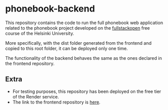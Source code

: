 # phonebook-backend
This repository contains the code to run the full phonebook web application related to the phonebook project developed on the [fullstackopen](https://fullstackopen.com/en/) free course of the Helsinki University.

More specifically, with the dist folder generated from the frontend and copied to this root folder, it can be deployed only one time.

The functionality of the backend behaves the same as the ones declared in the frontend repository.

## Extra
* For testing purposes, this repository has been deployed on the free tier of the Render service.
* The link to the frontend repository is [here](https://github.com/AlejandroGorgues/phonebook-frontend).
